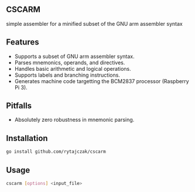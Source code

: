 ## CSCARM

simple assembler for a minified subset of the GNU arm assembler syntax

## Features

- Supports a subset of GNU arm assembler syntax.
- Parses mnemonics, operands, and directives.
- Handles basic arithmetic and logical operations.
- Supports labels and branching instructions.
- Generates machine code targetting the BCM2837 processor (Raspberry Pi 3).

## Pitfalls

- Absolutely zero robustness in mnemonic parsing.

## Installation

```bash
go install github.com/rytajczak/cscarm
```

## Usage

```bash
cscarm [options] <input_file>
```
